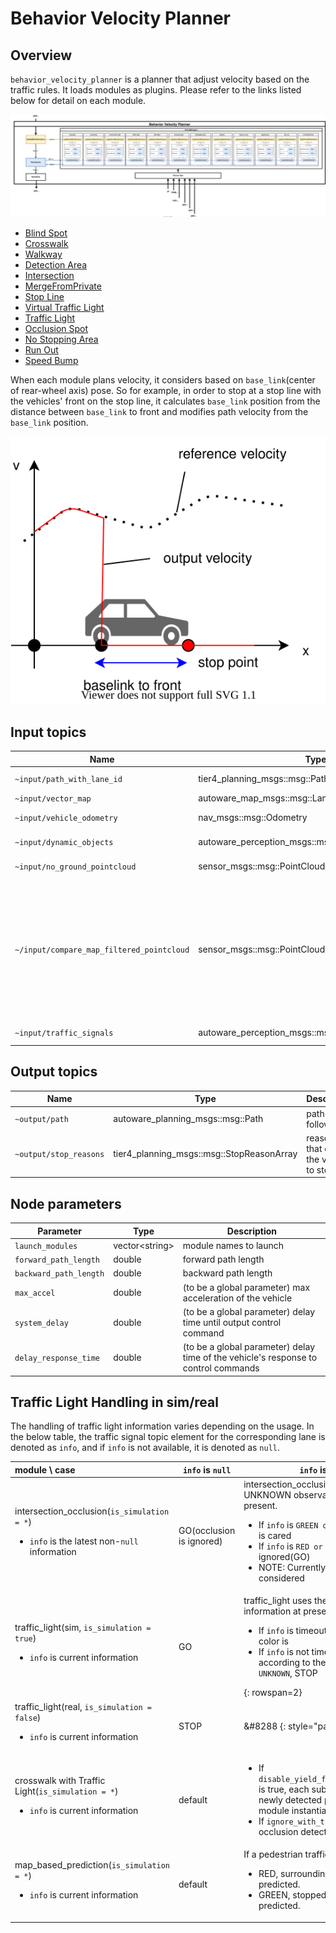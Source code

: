 # Behavior Velocity Planner

## Overview

`behavior_velocity_planner` is a planner that adjust velocity based on the traffic rules.
It loads modules as plugins. Please refer to the links listed below for detail on each module.

![Architecture](./docs/BehaviorVelocityPlanner-Architecture.drawio.svg)

- [Blind Spot](../autoware_behavior_velocity_blind_spot_module/README.md)
- [Crosswalk](../autoware_behavior_velocity_crosswalk_module/README.md)
- [Walkway](../autoware_behavior_velocity_walkway_module/README.md)
- [Detection Area](../autoware_behavior_velocity_detection_area_module/README.md)
- [Intersection](../autoware_behavior_velocity_intersection_module/README.md)
- [MergeFromPrivate](../autoware_behavior_velocity_intersection_module/README.md#merge-from-private)
- [Stop Line](../autoware_behavior_velocity_stop_line_module/README.md)
- [Virtual Traffic Light](../autoware_behavior_velocity_virtual_traffic_light_module/README.md)
- [Traffic Light](../autoware_behavior_velocity_traffic_light_module/README.md)
- [Occlusion Spot](../autoware_behavior_velocity_occlusion_spot_module/README.md)
- [No Stopping Area](../autoware_behavior_velocity_no_stopping_area_module/README.md)
- [Run Out](../autoware_behavior_velocity_run_out_module/README.md)
- [Speed Bump](../behavior_velocity_speed_bump_module/README.md)

When each module plans velocity, it considers based on `base_link`(center of rear-wheel axis) pose.
So for example, in order to stop at a stop line with the vehicles' front on the stop line, it calculates `base_link` position from the distance between `base_link` to front and modifies path velocity from the `base_link` position.

![set_stop_velocity](./docs/set_stop_velocity.drawio.svg)

## Input topics

| Name                                      | Type                                                  | Description                                                                                                                     |
| ----------------------------------------- | ----------------------------------------------------- | ------------------------------------------------------------------------------------------------------------------------------- |
| `~input/path_with_lane_id`                | tier4_planning_msgs::msg::PathWithLaneId              | path with lane_id                                                                                                               |
| `~input/vector_map`                       | autoware_map_msgs::msg::LaneletMapBin                 | vector map                                                                                                                      |
| `~input/vehicle_odometry`                 | nav_msgs::msg::Odometry                               | vehicle velocity                                                                                                                |
| `~input/dynamic_objects`                  | autoware_perception_msgs::msg::PredictedObjects       | dynamic objects                                                                                                                 |
| `~input/no_ground_pointcloud`             | sensor_msgs::msg::PointCloud2                         | obstacle pointcloud                                                                                                             |
| `~/input/compare_map_filtered_pointcloud` | sensor_msgs::msg::PointCloud2                         | obstacle pointcloud filtered by compare map. Note that this is used only when the detection method of run out module is Points. |
| `~input/traffic_signals`                  | autoware_perception_msgs::msg::TrafficLightGroupArray | traffic light states                                                                                                            |

## Output topics

| Name                   | Type                                      | Description                            |
| ---------------------- | ----------------------------------------- | -------------------------------------- |
| `~output/path`         | autoware_planning_msgs::msg::Path         | path to be followed                    |
| `~output/stop_reasons` | tier4_planning_msgs::msg::StopReasonArray | reasons that cause the vehicle to stop |

## Node parameters

| Parameter              | Type                 | Description                                                                         |
| ---------------------- | -------------------- | ----------------------------------------------------------------------------------- |
| `launch_modules`       | vector&lt;string&gt; | module names to launch                                                              |
| `forward_path_length`  | double               | forward path length                                                                 |
| `backward_path_length` | double               | backward path length                                                                |
| `max_accel`            | double               | (to be a global parameter) max acceleration of the vehicle                          |
| `system_delay`         | double               | (to be a global parameter) delay time until output control command                  |
| `delay_response_time`  | double               | (to be a global parameter) delay time of the vehicle's response to control commands |

## Traffic Light Handling in sim/real

The handling of traffic light information varies depending on the usage. In the below table, the traffic signal topic element for the corresponding lane is denoted as `info`, and if `info` is not available, it is denoted as `null`.

| module \\ case                                                                                             | `info` is `null`         | `info` is not `null`                                                                                                                                                                                                                                                                 |
| :--------------------------------------------------------------------------------------------------------- | ------------------------ | ------------------------------------------------------------------------------------------------------------------------------------------------------------------------------------------------------------------------------------------------------------------------------------ |
| intersection_occlusion(`is_simulation = *`) <ul> <li>`info` is the latest non-`null` information</li></ul> | GO(occlusion is ignored) | intersection_occlusion uses the latest non UNKNOWN observation in the queue up to present.<ul><li>If `info` is `GREEN or UNKNOWN`, occlusion is cared</li><li>If `info` is `RED or YELLOW`, occlusion is ignored(GO) </li> <li> NOTE: Currently timeout is not considered</li> </ul> |
| traffic_light(sim, `is_simulation = true`) <ul> <li>`info` is current information</li></ul>                | GO                       | traffic_light uses the perceived traffic light information at present directly. <ul><li>If `info` is timeout, STOP whatever the color is</li> <li>If `info` is not timeout, then act according to the color. If `info` is `UNKNOWN`, STOP</li></ul> {: rowspan=2}                    |
| traffic_light(real, `is_simulation = false`) <ul> <li>`info` is current information</li></ul>              | STOP                     | &#8288 {: style="padding:0"}                                                                                                                                                                                                                                                         |
| crosswalk with Traffic Light(`is_simulation = *`) <ul> <li>`info` is current information</li></ul>         | default                  | <ul> <li>If `disable_yield_for_new_stopped_object` is true, each sub scene_module ignore newly detected pedestrians after module instantiation.</li> <li>If `ignore_with_traffic_light` is true, occlusion detection is skipped.</li></ul>                                           |
| map_based_prediction(`is_simulation = *`) <ul> <li>`info` is current information</li></ul>                 | default                  | If a pedestrian traffic light is<ul> <li>RED, surrounding pedestrians are not predicted.</li> <li>GREEN, stopped pedestrians are not predicted.</li></ul>                                                                                                                            |
